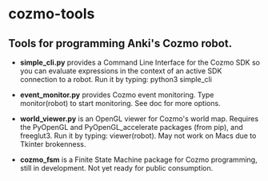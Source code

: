 # cozmo-tools

## Tools for programming Anki's Cozmo robot.

* __simple_cli.py__ provides a Command Line Interface for the Cozmo SDK
so you can evaluate expressions in the context of an active SDK connection
to a robot. Run it by typing:  python3 simple_cli

* __event_monitor.py__ provides Cozmo event monitoring.
Type monitor(robot) to start monitoring.  See doc for more options.

* __world_viewer.py__ is an OpenGL viewer for Cozmo's world map.
Requires the PyOpenGL and PyOpenGL_accelerate packages (from pip),
and freeglut3. Run it by typing: viewer(robot). May not work on Macs
due to Tkinter brokenness.

* __cozmo_fsm__ is a Finite State Machine package for Cozmo programming,
still in development. Not yet ready for public consumption.
